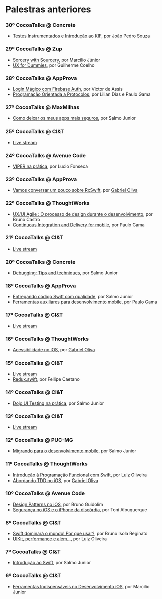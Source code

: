 # Palestras anteriores

### 30º CocoaTalks @ Concrete
- [Testes Instrumentados e Introdução ao KIF](https://github.com/marciliojrs/sorcery-with-sourcery), por João Pedro Souza

### 29º CocoaTalks @ Zup
- [Sorcery with Sourcery](https://github.com/marciliojrs/sorcery-with-sourcery), por Marcílio Júnior
- [UX for Dummies](https://docs.google.com/presentation/d/1Rsz5Ws-6bLJLNwDl-G1YVLWW4c2FNSzOOp9cqNdQDmc/edit?usp=sharing), por Guilherme Coelho

### 28º CocoaTalks @ AppProva
- [Login Mágico com Firebase Auth](https://docs.google.com/presentation/d/1xd8DYw4tGMVI1VbE6t0MV7FNlyq0582s6bfWSjouUig/edit?usp=sharing), por Victor de Assis
- [Programação Orientada a Protocolos](https://speakerdeck.com/paulogama/programacao-orientada-a-protocolos), por Lilian Dias e Paulo Gama

### 27º CocoaTalks @ MaxMilhas
- [Como deixar os meus apps mais seguros](https://speakerdeck.com/salmojunior/como-deixar-os-meus-apps-mais-seguros), por Salmo Junior

### 25º CocoaTalks @ CI&T
- [Live stream](https://www.youtube.com/watch?v=hCmh9-JX8I4)

### 24º CocoaTalks @ Avenue Code
- [VIPER na prática](https://speakerdeck.com/lucioandre/apresentacao-viper-na-pratica), por Lucio Fonseca

### 23º CocoaTalks @ AppProva
- [Vamos conversar um pouco sobre RxSwift](https://speakerdeck.com/gabrieloliva/rxswift-basics), por [Gabriel Oliva](https://twitter.com/gabrieloliva_/)

### 22º CocoaTalks @ ThoughtWorks
- [UX/UI Agile : O processo de design durante o desenvolvimento](https://docs.google.com/presentation/d/1aw2WTdzv8wsQl41po3ZEhR0LX3CNBMRvYMCu1QGGz7k/edit#slide=id.g155c621370_0_1047), por Bruno Castro
- [Continuous Integration and Delivery for mobile](https://speakerdeck.com/paulogama/continuous-integration-and-continuous-delivery-for-mobile), por Paulo Gama

### 21º CocoaTalks @ CI&T
- [Live stream](https://www.youtube.com/watch?v=WcLnaVQK790)

### 20º CocoaTalks @ Concrete
- [Debugging: Tips and techniques](https://speakerdeck.com/salmojunior/debugging-tips-and-techniques), por Salmo Junior

### 18º CocoaTalks @ AppProva
- [Entregando código Swift com qualidade](https://speakerdeck.com/salmojunior/entregando-codigo-swift-com-qualidade), por Salmo Junior
- [Ferramentas auxiliares para desenvolvimento mobile](https://speakerdeck.com/paulogama/ferramentas-auxiliares-para-desenvolvimento-mobile), por Paulo Gama

### 17º CocoaTalks @ CI&T
- [Live stream](https://www.youtube.com/watch?v=tJnFNQTU3AY)

### 16º CocoaTalks @ ThoughtWorks
- [Acessibilidade no iOS](https://speakerdeck.com/gabrieloliva/acessibilidade-no-ios), por [Gabriel Oliva](https://twitter.com/gabrieloliva_/)

### 15º CocoaTalks @ CI&T
- [Live stream](https://www.youtube.com/watch?v=juNQuS3TPp0)
- [Redux.swift](https://speakerdeck.com/fellipecaetano/redux-dot-swift-in-belo-horizonte), por Fellipe Caetano

### 14º CocoaTalks @ CI&T
- [Dojo UI Testing na prática](https://speakerdeck.com/salmojunior/ui-testing), por Salmo Junior

### 13º CocoaTalks @ CI&T
- [Live stream](https://www.youtube.com/watch?v=doBUVyST77U)

### 12º CocoaTalks @ PUC-MG
- [Migrando para o desenvolvimento mobile](https://speakerdeck.com/salmojunior/migrando-para-o-desenvolvimento-mobile-ios), por Salmo Junior

### 11º CocoaTalks @ ThoughtWorks
- [Introdução à Programação Funcional com Swift](https://speakerdeck.com/luigledr/introducao-a-programacao-funcional-com-swift), por Luiz Oliveira
- [Abordando TDD no iOS](https://speakerdeck.com/gabrieloliva/abordando-tdd-no-ios), por [Gabriel Oliva](https://twitter.com/gabrieloliva_/)

### 10º CocoaTalks @ Avenue Code
- [Design Patterns no iOS](https://www.slideshare.net/bguidolim/ios-design-patterns-64442493), por Bruno Guidolim
- [Segurança no iOS e o iPhone da discórdia](https://www.slideshare.net/acalbuquerque/seguranca-no-ios-e-o-caso-do-iphone-da-discrdia-64524872), por Toni Albuquerque

### 8º CocoaTalks @ CI&T
- [Swift dominará o mundo! Por que usar?](https://speakerdeck.com/brunoreginato/swift-dominara-o-mundo-por-que-usar), por Bruno Isola Reginato
- [UIKit, performance e além...](http://slides.com/luizoliveira/uikit_performance_and_beyond#/), por Luiz Oliveira

### 7º CocoaTalks @ CI&T
- [Introdução ao Swift](https://speakerdeck.com/salmojunior/introducao-ao-swift-cocoaheads-bh), por Salmo Junior

### 6º CocoaTalks @ CI&T
- [Ferramentas Indispensáveis no Desenvolvimento iOS](https://speakerdeck.com/marciliojrs/ferramentas-indispensaveis-no-desenvolvimento-ios), por Marcílio Junior
